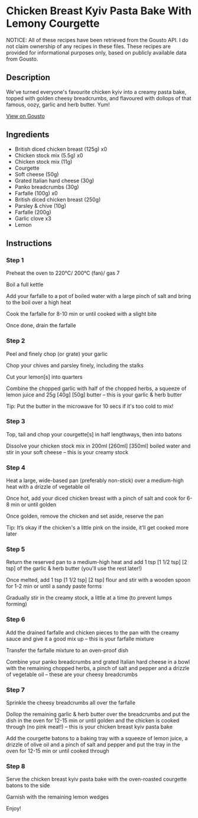 # Chicken Breast Kyiv Pasta Bake With Lemony Courgette

NOTICE: All of these recipes have been retrieved from the Gousto API. I do not claim ownership of any recipes in these files. These recipes are provided for informational purposes only, based on publicly available data from Gousto.

## Description

We've turned everyone's favourite chicken kyiv into a creamy pasta bake, topped with golden cheesy breadcrumbs, and flavoured with dollops of that famous, oozy, garlic and herb butter. Yum!

[View on Gousto](https://www.gousto.co.uk/recipes/cookbook/chicken-breast-kyiv-pasta-bake-with-lemony-courgette)

## Ingredients

- British diced chicken breast (125g) x0
- Chicken stock mix (5.5g) x0
- Chicken stock mix (11g)
- Courgette
- Soft cheese (50g)
- Grated Italian hard cheese (30g)
- Panko breadcrumbs (30g)
- Farfalle (100g) x0
- British diced chicken breast (250g)
- Parsley & chive (10g)
- Farfalle (200g)
- Garlic clove x3
- Lemon

## Instructions


### Step 1

Preheat the oven to 220°C/ 200°C (fan)/ gas 7

Boil a full kettle

Add your farfalle to a pot of boiled water with a large pinch of salt and bring to the boil over a high heat

Cook the farfalle for 8-10 min or until cooked with a slight bite

Once done, drain the farfalle


### Step 2

Peel and finely chop (or grate) your garlic

Chop your chives and parsley finely, including the stalks

Cut your lemon[s] into quarters

Combine the chopped garlic with half of the chopped herbs, a squeeze of lemon juice and 25g <span class="text-purple">[40g]</span> <span class="text-danger">[50g]</span> butter – this is your garlic & herb butter

Tip: Put the butter in the microwave for 10 secs if it's too cold to mix!


### Step 3

Top, tail and chop your courgette[s] in half lengthways, then into batons

Dissolve your chicken stock mix in 200ml <span class="text-purple">[260ml]</span><span class="text-danger"> [350ml]</span> boiled water and stir in your soft cheese – this is your creamy stock


### Step 4

Heat a large, wide-based pan (preferably non-stick) over a medium-high heat with a drizzle of vegetable oil

Once hot, add your diced chicken breast with a pinch of salt and cook for 6-8 min or until golden

Once golden, remove the chicken and set aside, reserve the pan

Tip: It’s okay if the chicken's a little pink on the inside, it’ll get cooked more later


### Step 5

Return the reserved pan to a medium-high heat and add 1 tsp<span class="text-purple"> [1 1/2 tsp]</span> <span class="text-danger">[2 tsp]</span> of the garlic & herb butter (you'll use the rest later!)

Once melted, add 1 tsp <span class="text-purple">[1 1/2 tsp]</span><span class="text-danger"> [2 tsp] </span>flour and stir with a wooden spoon for 1-2 min or until a sandy paste forms

Gradually stir in the creamy stock, a little at a time (to prevent lumps forming)


### Step 6

Add the drained farfalle and chicken pieces to the pan with the creamy sauce and give it a good mix up – this is your farfalle mixture

Transfer the farfalle mixture to an oven-proof dish

Combine your panko breadcrumbs and grated Italian hard cheese in a bowl with the remaining chopped herbs, a pinch of salt and pepper and a drizzle of vegetable oil – these are your cheesy breadcrumbs


### Step 7

Sprinkle the cheesy breadcrumbs all over the farfalle

Dollop the remaining garlic & herb butter over the breadcrumbs and put the dish in the oven for 12-15 min or until golden and the chicken is cooked through (no pink meat!) – this is your chicken breast kyiv pasta bake

Add the courgette batons to a baking tray with a squeeze of lemon juice, a drizzle of olive oil and a pinch of salt and pepper and put the tray in the oven for 12-15 min or until cooked through

### Step 8

Serve the chicken breast kyiv pasta bake with the oven-roasted courgette batons to the side

Garnish with the remaining lemon wedges

Enjoy!

